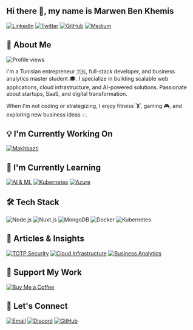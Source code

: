 ## Hi there 👋, my name is Marwen Ben Khemis

 
[![LinkedIn](https://img.shields.io/badge/LinkedIn-0A66C2?style=for-the-badge&logo=linkedin&logoColor=white)](https://www.linkedin.com/in/marwen-ben-khemis-113809118)
[![Twitter](https://img.shields.io/badge/Twitter-1DA1F2?style=for-the-badge&logo=twitter&logoColor=white)](https://x.com/KhemisMarwen)
[![GitHub](https://img.shields.io/badge/GitHub-181717?style=for-the-badge&logo=github&logoColor=white)](https://github.com/marwenbk)
[![Medium](https://img.shields.io/badge/Medium-12100E?style=for-the-badge&logo=medium&logoColor=white)](https://medium.com/@marwanbk2000)

## 👤 About Me

![Profile views](https://komarev.com/ghpvc/?username=marwenbk)

I'm a Tunisian entrepreneur 🇹🇳, full-stack developer, and business analytics master student 🎓. I specialize in building scalable web applications, cloud infrastructure, and AI-powered solutions. Passionate about startups, SaaS, and digital transformation.

When I'm not coding or strategizing, I enjoy fitness 🏋️, gaming 🎮, and exploring new business ideas 💡.

## 💡 I'm Currently Working On

[![Makhbazti](https://img.shields.io/badge/Makhbazti-FF6F00?style=for-the-badge&logo=nuxt.js&logoColor=white)](https://makhbazti.tn)

## 🌱 I'm Currently Learning

[![AI & ML](https://img.shields.io/badge/AI%20%26%20ML-FF9A00?style=for-the-badge&logo=pytorch&logoColor=white)](https://github.com/marwenbk/ai-ml)
[![Kubernetes](https://img.shields.io/badge/Kubernetes-326CE5?style=for-the-badge&logo=kubernetes&logoColor=white)](https://github.com/marwenbk/k8s)
[![Azure](https://img.shields.io/badge/Azure-0078D4?style=for-the-badge&logo=microsoftazure&logoColor=white)](https://github.com/marwenbk/azure)

## 🛠️ Tech Stack

![Node.js](https://img.shields.io/badge/Node.js-339933?style=for-the-badge&logo=node.js&logoColor=white)
![Nuxt.js](https://img.shields.io/badge/Nuxt.js-00C58E?style=for-the-badge&logo=nuxt.js&logoColor=white)
![MongoDB](https://img.shields.io/badge/MongoDB-47A248?style=for-the-badge&logo=mongodb&logoColor=white)
![Docker](https://img.shields.io/badge/Docker-2496ED?style=for-the-badge&logo=docker&logoColor=white)
![Kubernetes](https://img.shields.io/badge/Kubernetes-326CE5?style=for-the-badge&logo=kubernetes&logoColor=white)

## 📝 Articles & Insights

[![TOTP Security](https://img.shields.io/badge/TOTP%20Security-000000?style=for-the-badge&logo=dev.to&logoColor=white)](https://medium.com/@marwenbk/totp-security)
[![Cloud Infrastructure](https://img.shields.io/badge/Cloud%20Infrastructure-0A66C2?style=for-the-badge&logo=linkedin&logoColor=white)](https://linkedin.com/in/marwenbenkhemis)
[![Business Analytics](https://img.shields.io/badge/Business%20Analytics-5C6BC0?style=for-the-badge&logo=medium&logoColor=white)](https://medium.com/@marwenbk/business-analytics)

## 💸 Support My Work

[![Buy Me a Coffee](https://img.shields.io/badge/Buy%20Me%20a%20Coffee-FFDD00?style=for-the-badge&logo=buymeacoffee&logoColor=black)](https://buymeacoffee.com/marwenbk)

## 💌 Let's Connect

[![Email](https://img.shields.io/badge/Email-0078D4?style=for-the-badge&logo=microsoftoutlook&logoColor=white)](mailto:ceo@makhbazti.tn)
[![Discord](https://img.shields.io/badge/Discord-5865F2?style=for-the-badge&logo=discord&logoColor=white)](https://discord.gg/marwenbk)
[![GitHub](https://img.shields.io/badge/GitHub-181717?style=for-the-badge&logo=github&logoColor=white)](https://github.com/marwenbk)
